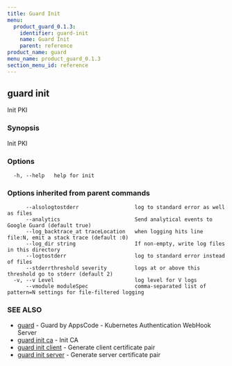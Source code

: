 ```yaml
---
title: Guard Init
menu:
  product_guard_0.1.3:
    identifier: guard-init
    name: Guard Init
    parent: reference
product_name: guard
menu_name: product_guard_0.1.3
section_menu_id: reference
---
```


## guard init

Init PKI

### Synopsis

Init PKI

### Options

```
  -h, --help   help for init
```

### Options inherited from parent commands

```
      --alsologtostderr                  log to standard error as well as files
      --analytics                        Send analytical events to Google Guard (default true)
      --log_backtrace_at traceLocation   when logging hits line file:N, emit a stack trace (default :0)
      --log_dir string                   If non-empty, write log files in this directory
      --logtostderr                      log to standard error instead of files
      --stderrthreshold severity         logs at or above this threshold go to stderr (default 2)
  -v, --v Level                          log level for V logs
      --vmodule moduleSpec               comma-separated list of pattern=N settings for file-filtered logging
```

### SEE ALSO

* [guard](/products/guard/0.1.3/reference/guard)	 - Guard by AppsCode - Kubernetes Authentication WebHook Server
* [guard init ca](/products/guard/0.1.3/reference/guard_init_ca)	 - Init CA
* [guard init client](/products/guard/0.1.3/reference/guard_init_client)	 - Generate client certificate pair
* [guard init server](/products/guard/0.1.3/reference/guard_init_server)	 - Generate server certificate pair

